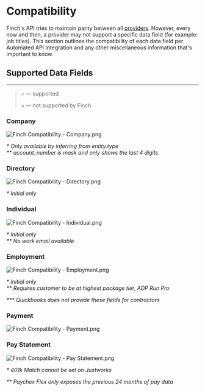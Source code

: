 # Compatibility

Finch's API tries to maintain parity between all [providers](./Providers.md). However, every now and then, a provider may not support a specific data field (for example: job titles). This section outlines the compatibility of each data field per Automated API Integration and any other miscellaneous information that's important to know.

## Supported Data Fields

---

<!-- theme: info -->

> `✓` — supported
>
> `x` — not supported by Finch

### Company
![Finch Compatibility - Company.png](https://stoplight.io/api/v1/projects/cHJqOjEzNjY0/images/AEtHZ61QXIA)


<p><i>* Only available by inferring from entity.type</i><br>
<i>** account_number is mask and only shows the last 4 digits</i></p>

### Directory
![Finch Compatibility - Directory.png](https://stoplight.io/api/v1/projects/cHJqOjEzNjY0/images/0hkrtIgzNJI)


<p><i>* Initial only</i></p>

### Individual
![Finch Compatibility - Individual.png](https://stoplight.io/api/v1/projects/cHJqOjEzNjY0/images/ONSlzNA7C9g)


<p><i>* Initial only</i><br>
<i>** No work email available</i></p>

### Employment
![Finch Compatibility - Employment.png](https://stoplight.io/api/v1/projects/cHJqOjEzNjY0/images/aGyLfMrl7SY)


<p><i>* Initial only</i><br>
<i>** Requires customer to be at highest package tier, ADP Run Pro</i></p>
<i>*** Quickbooks does not provide these fields for contractors</i></p>

### Payment
![Finch Compatibility - Payment.png](https://stoplight.io/api/v1/projects/cHJqOjEzNjY0/images/KeoczDkPZ2A)


### Pay Statement
![Finch Compatibility - Pay Statement.png](https://stoplight.io/api/v1/projects/cHJqOjEzNjY0/images/uvYJWn0hoZM)


<p><i>* 401k Match cannot be set on Justworks</i></p>
<p><i>** Paychex Flex only exposes the previous 24 months of pay data</i></p>
